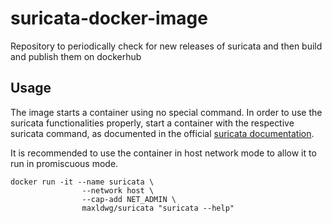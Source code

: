 # suricata-docker-image

Repository to periodically check for new releases of suricata and then build and publish them on dockerhub

## Usage

The image starts a container using no special command. In order to use the suricata functionalities properly, start a container with the respective suricata command, as documented in the official [suricata documentation](https://docs.suricata.io/en/latest/). 


It is recommended to use the container in host network mode to allow it to run in promiscuous mode. 

```
docker run -it --name suricata \
                --network host \
                --cap-add NET_ADMIN \
                maxldwg/suricata "suricata --help"
```
